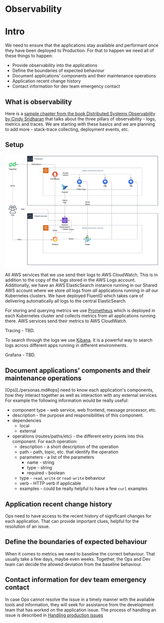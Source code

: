 # Observability

# Intro

We need to ensure that the applications stay available and performant once they have been deployed to Production. For that to happen we need all of these things to happen:

- Provide observability into the applications
- Define the boundaries of expected behaviour
- Document applications' components and their maintenance operations
- Application recent change history
- Contact information for dev team emergency contact

## What is observability

Here is a [sample chapter from the book Distributed Systems Observability by Cindy Sridharan](https://www.oreilly.com/library/view/distributed-systems-observability/9781492033431/ch04.html) that talks about the three pillars of observability - logs, metrics and traces. We are starting with these basics and we are planning to add more - stack-trace collecting, deployment events, etc.

## Setup

![Observability at SÍ](./images/logging-metrics-traces.svg)

All AWS services that we use send their logs to AWS CloudWatch. This is in addition to the copy of the logs stored in the AWS Logs account. Additionally, we have an AWS ElasticSearch instance running in our Shared AWS account where we store _all_ logs from _all_ applications running in _all_ our Kubernetes clusters. We have deployed FluentD which takes care of delivering automatically all logs to the central ElasticSearch.

For storing and querying metrics we use [Prometheus](https://prometheus.io) which is deployed in each Kubernetes cluster and collects metrics from all applications running there. AWS services send their metrics to AWS CloudWatch.

Tracing - TBD.

To search through the logs we use [Kibana](https://kibana.shared.devland.is). It is a powerful way to search logs across different apps running in different environments.

Grafana - TBD.

## Document applications' components and their maintenance operations

[Ops][./personas.md#ops] need to know each application's components, how they interact together as well as interaction with any external services. For example the following information would be really useful:

- component type - web service, web frontend, message processor, etc.
- description - the purpose and responsibilities of this component.
- dependencies
  - local
  - external
- operations (routes/paths/etc) - the different entry points into this component. For each operation:
  - description - a short description of the operation
  - path - path, topic, etc. that identify the operation
  - parameters - a list of the parameters
    - name - string
    - type - string
    - required - boolean
  - type - `read`, `write` or `read-write` behaviour
  - verb - HTTP verb if applicable
  - examples - could be really helpful to have a few `curl` examples

## Application recent change history

Ops need to have access to the recent history of significant changes for each application. That can provide important clues, helpful for the resolution of an issue.

## Define the boundaries of expected behaviour

When it comes to metrics we need to baseline the correct behaviour. That usually take a few days, maybe even weeks. Together, the Ops and Dev team can decide the allowed deviation from the baseline behaviour.

## Contact information for dev team emergency contact

In case Ops cannot resolve the issue in a timely manner with the available tools and information, they will seek for assistance from the development team that has worked on the application issue. The process of handling an issue is described in [Handling production issues](./handling-production-issues.md)
